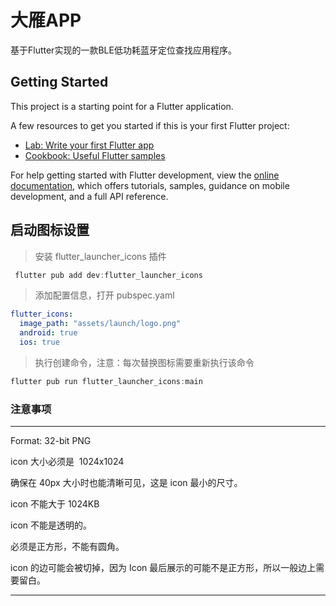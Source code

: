 # 大雁APP

基于Flutter实现的一款BLE低功耗蓝牙定位查找应用程序。

## Getting Started

This project is a starting point for a Flutter application.

A few resources to get you started if this is your first Flutter project:

- [Lab: Write your first Flutter app](https://docs.flutter.dev/get-started/codelab)
- [Cookbook: Useful Flutter samples](https://docs.flutter.dev/cookbook)

For help getting started with Flutter development, view the
[online documentation](https://docs.flutter.dev/), which offers tutorials,
samples, guidance on mobile development, and a full API reference.

## 启动图标设置

> 安装 flutter_launcher_icons 插件
```csharp
 flutter pub add dev:flutter_launcher_icons
```
> 添加配置信息，打开 pubspec.yaml
```yaml
flutter_icons:
  image_path: "assets/launch/logo.png"
  android: true 
  ios: true 
```
> 执行创建命令，注意：每次替换图标需要重新执行该命令
```csharp
flutter pub run flutter_launcher_icons:main
```
### 注意事项
___
Format: 32-bit PNG

icon 大小必须是  1024x1024

确保在 40px 大小时也能清晰可见，这是 icon 最小的尺寸。

icon 不能大于 1024KB

icon 不能是透明的。

必须是正方形，不能有圆角。

icon 的边可能会被切掉，因为 Icon 最后展示的可能不是正方形，所以一般边上需要留白。
___